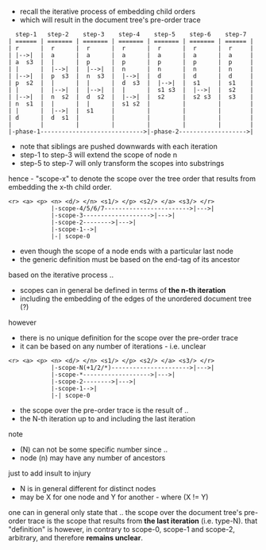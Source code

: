 
- recall the iterative process of embedding child orders
- which will result in the document tree's pre-order trace

```
  step-1   step-2    step-3    step-4    step-5    step-6    step-7
| ====== | ======= | ======= | ======= | ======= | ======= | ====== |
| r      |  r      |  r      |  r      |  r      |  r      |  r     |
| |-->|  |  a      |  a      |  a      |  a      |  a      |  a     |
| a  s3  |  |      |  p      |  p      |  p      |  p      |  p     |
| |      |  |-->|  |  |-->|  |  n      |  n      |  n      |  n     |
| |-->|  |  p  s3  |  n  s3  |  |-->|  |  d      |  d      |  d     |
| p  s2  |  |      |  |      |  d  s3  |  |-->|  |  s1     |  s1    |
| |      |  |-->|  |  |-->|  |  |      |  s1 s3  |  |-->|  |  s2    |
| |-->|  |  n  s2  |  d  s2  |  |-->|  |  s2     |  s2 s3  |  s3    |
| n  s1  |  |      |  |      |  s1 s2  |         |         |        |
| |      |  |-->|  |  s1     |         |         |         |        |
| d      |  d  s1  |         |         |         |         |        |
|        |         |         |         |         |         |        |
|-phase-1----------------------------->|-phase-2------------------->|
```

- note that siblings are pushed downwards with each iteration
- step-1 to step-3 will extend the scope of node n
- step-5 to step-7 will only transform the scopes into substrings

hence - "scope-x" to denote the scope over the tree order that results
from embedding the x-th child order.

```
<r> <a> <p> <n> <d/> </n> <s1/> </p> <s2/> </a> <s3/> </r>
            |-scope-4/5/6/7------------------------>|--->|
            |-scope-3------------------->|--->|
            |-scope-2-------->|--->|
            |-scope-1-->|
            |-| scope-0
```

- even though the scope of a node ends with a particular last node
- the generic definition must be based on the end-tag of its ancestor

based on the iterative process ..
- scopes can in general be defined in terms of **the n-th iteration**
- including the embedding of the edges of the unordered document tree (?)

however
- there is no unique definition for the scope over the pre-order trace
- it can be based on any number of iterations - i.e. unclear

```
<r> <a> <p> <n> <d/> </n> <s1/> </p> <s2/> </a> <s3/> </r>
            |-scope-N(+1/2/*)---------------------->|--->|
            |-scope-*------------------->|--->|
            |-scope-2-------->|--->|
            |-scope-1-->|
            |-| scope-0
```

- the scope over the pre-order trace is the result of ..
- the N-th iteration up to and including the last iteration

note
- (N) can not be some specific number since ..
- node (n) may have any number of ancestors

just to add insult to injury
- N is in general different for distinct nodes
- may be X for one node and Y for another - where (X != Y)

one can in general only state that ..
the scope over the document tree's pre-order trace is the scope that results
from **the last iteration** (i.e. type-N). that "definition" is however, in
contrary to scope-0, scope-1 and scope-2, arbitrary, and therefore
**remains unclear**.
